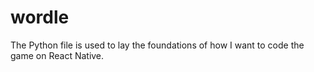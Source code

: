 # wordle

The Python file is used to lay the foundations of how I want to code the game on React Native.
